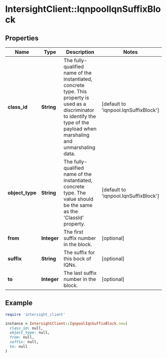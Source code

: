 # IntersightClient::IqnpoolIqnSuffixBlock

## Properties

| Name | Type | Description | Notes |
| ---- | ---- | ----------- | ----- |
| **class_id** | **String** | The fully-qualified name of the instantiated, concrete type. This property is used as a discriminator to identify the type of the payload when marshaling and unmarshaling data. | [default to &#39;iqnpool.IqnSuffixBlock&#39;] |
| **object_type** | **String** | The fully-qualified name of the instantiated, concrete type. The value should be the same as the &#39;ClassId&#39; property. | [default to &#39;iqnpool.IqnSuffixBlock&#39;] |
| **from** | **Integer** | The first suffix number in the block. | [optional] |
| **suffix** | **String** | The suffix for this bock of IQNs. | [optional] |
| **to** | **Integer** | The last suffix number in the block. | [optional] |

## Example

```ruby
require 'intersight_client'

instance = IntersightClient::IqnpoolIqnSuffixBlock.new(
  class_id: null,
  object_type: null,
  from: null,
  suffix: null,
  to: null
)
```


